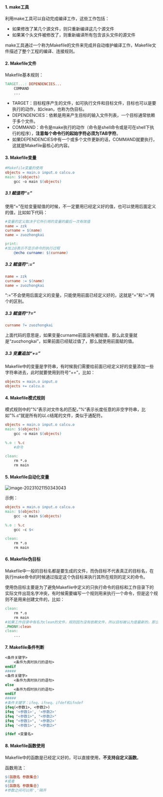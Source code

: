 #### 1. make工具

利用make工具可以自动完成编译工作，这些工作包括：

- 如果修改了某几个源文件，则只重新编译这几个源文件
- 如果某个头文件被修改了，则重新编译所有包含该头文件的源文件

make工具通过一个称为Makefile的文件来完成并自动维护编译工作，Makefile文件描述了整个工程的编译、连接规则。

#### 2. Makefile文件

Makefile基本规则：

```makefile
TARGET...: DEPENDENCIES...
	COMMAND
	...
```

- TARGET：目标程序产生的文件，如可执行文件和目标文件，目标也可以是要执行的动作，如clean，也称为伪目标。
- DEPENDENCIES：依赖是用来产生目标的输入文件列表，一个目标通常依赖于多个文件。
- COMMAND：命令是make执行的动作（命令是shell命令或是可在shell下执行的程序），**注意每个命令行的起始字符必须为TAB字符**。
- 如果DEPENDENCIES中有一个或多个文件更新的话，COMMAND就要执行，这就是Makefile最核心的内容。

#### 3. Makefile变量

```makefile
#Makefile变量的使用
objects = main.o input.o calcu.o
main: $(objects)
	gcc -o main $(objects)
```

##### 3.1 赋值符“=”

使用“=”在给变量赋值的时候，不一定要用已经定义好的值，也可以使用后面定义的值，比如如下代码：

```makefile
#变量的定义取决于它所引用的变量的最后一次有效值
name = zzk
curname = $(name)
name = zuozhongkai

print:
#加上@表示不显示命令的执行过程
	@echo curname: $(curname)
```

##### 3.2 赋值符“:=”

```makefile
name = zzk
curname := $(name)
name = zuozhongkai
```

“:=”不会使用后面定义的变量，只能使用前面已经定义好的，这就是“=”和“:=”两个的区别。

##### 3.3 赋值符“?=”

```makefile
curname ?= zuozhongkai
```

上面代码的意思是，如果变量curname前面没有被赋值，那么此变量就是“zuozhongkai”，如果前面已经赋过值了，那么就使用前面赋的值。

##### 3.3 变量追加“+=”

Makefile中的变量是字符串，有时候我们需要给前面已经定义好的变量添加一些字符串进去，此时就要使用到符号“+=”，比如：

```makefile
objects = main.o input.o
objects += calcu.o
```

#### 4. Makefile模式规则

模式规则中的”%“表示对文件名的匹配，”%“表示长度任意的非空字符串，比如”%.c“就是所有的以.c结尾的文件，类似于通配符。

```makefile
objects = main.o input.o calcu.o
main: $(objects)
	gcc -o main $(objects)
	
%.o : %.c
	#命令
	
clean:
	rm *.o
	rm main
```

#### 5. Makefile自动化变量

![image-20231021150343043](C:\Users\Xuzhiqiang\AppData\Roaming\Typora\typora-user-images\image-20231021150343043.png)

示例：

```makefile
objects = main.o input.o calcu.o
main: $(objects)
	gcc -o main $(objects)
	
%.o : %.c
	gcc -c $<
	
clean:
	rm *.o
	rm main
```

#### 6. Makefile伪目标

Makefile中一般的目标名都是要生成的文件，而伪目标不代表真正的目标名，在执行make命令的时候通过指定这个伪目标来执行其所在规则的定义的命令。

使用伪目标主要是为了避免Makefile中定义的只执行命令的目标和工作目录下的实际文件出现名字冲突，有时候需要编写一个规则用来执行一个命令，但是这个规则不是用来创建文件的，比如：

```makefile
clean:
	rm *.o
	rm main
#如果工作目录中有名为clean的文件，规则因为没有依赖文件，所以目标被认为是最新的，那么后面的rm命令就不会执行，此时可以把clean声明为伪目标
.PHONY:clean
clean:
	...
```

#### 7. Makefile条件判断

```makefile
<条件关键字>
	<条件为真时执行的语句>
endif
#####
<条件关键字>
	<条件为真时执行的语句>
else
	<条件为假时执行的语句>
endif
#####
#条件关键字：ifeq、ifneq、ifdef和ifndef
ifeq(<参数1>, <参数2>)
ifeq '<参数1>', '<参数2>'
ifeq "<参数1>", "<参数2>"
ifeq "<参数1>", '<参数2>'
ifeq '<参数1>', "<参数2>"

ifdef <变量名>
```

#### 8. Makefile函数使用

Makefile中的函数是已经定义好的，可以直接使用，**不支持自定义函数**。

函数用法：

```makefile
$(函数名 参数集合)
#或者
${函数名 参数集合}
#参数之间可以用','隔开
```

